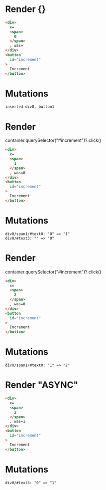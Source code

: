# Render {}
```html
<div>
  x=
  <span>
    0
  </span>
  , was=‍
</div>
<button
  id="increment"
>
  Increment
</button>
```

# Mutations
```
inserted div0, button1
```


# Render 
container.querySelector("#increment")?.click()

```html
<div>
  x=
  <span>
    1
  </span>
  , was=0
</div>
<button
  id="increment"
>
  Increment
</button>
```

# Mutations
```
div0/span1/#text0: "0" => "1"
div0/#text3: "‍" => "0"
```


# Render 
container.querySelector("#increment")?.click()

```html
<div>
  x=
  <span>
    2
  </span>
  , was=0
</div>
<button
  id="increment"
>
  Increment
</button>
```

# Mutations
```
div0/span1/#text0: "1" => "2"
```


# Render "ASYNC"
```html
<div>
  x=
  <span>
    2
  </span>
  , was=1
</div>
<button
  id="increment"
>
  Increment
</button>
```

# Mutations
```
div0/#text3: "0" => "1"
```